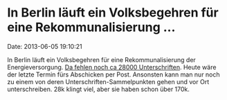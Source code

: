 In Berlin läuft ein Volksbegehren für eine Rekommunalisierung \...
==================================================================

Date: 2013-06-05 19:10:21

In Berlin läuft ein Volksbegehren für eine Rekommunalisierung der
Energieversorgung. [Da fehlen noch ca 28000
Unterschriften](http://www.berliner-energietisch.net/). Heute wäre der
letzte Termin fürs Abschicken per Post. Ansonsten kann man nur noch zu
einem von deren Unterschriften-Sammelpunkten gehen und vor Ort
unterschreiben. 28k klingt viel, aber sie haben schon über 170k.
